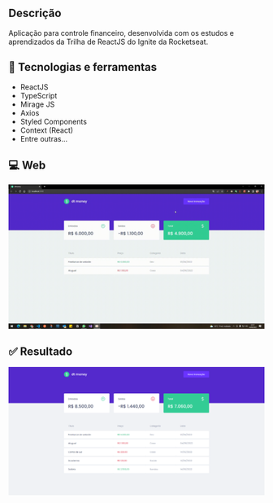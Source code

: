 ## Descrição
Aplicação para controle financeiro, desenvolvida com os estudos e aprendizados da Trilha de ReactJS do Ignite da Rocketseat.

## 🚀 Tecnologias e ferramentas
- ReactJS
- TypeScript
- Mirage JS
- Axios
- Styled Components
- Context (React)
- Entre outras...

## 💻 Web
<img src="./archives/demo_dtmoney.gif" width="950" />

## ✅ Resultado
![Web](./archives/dtmoney1.png)
